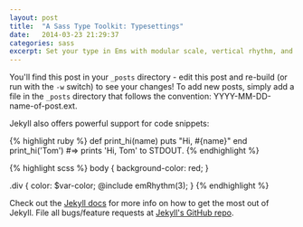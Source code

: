 ```yaml
---
layout: post
title:  "A Sass Type Toolkit: Typesettings"
date:   2014-03-23 21:29:37
categories: sass
excerpt: Set your type in Ems with modular scale, vertical rhythm, and responsive ratio based headlines using Sass. Why create another type toolkit in Sass? I wanted to and I couldn’t find exactly what I was looking for. Typesettings uses techniques from many different amazing tools while trying to keep it simple.
---
```


You'll find this post in your `_posts` directory - edit this post and re-build (or run with the `-w` switch) to see your changes!
To add new posts, simply add a file in the `_posts` directory that follows the convention: YYYY-MM-DD-name-of-post.ext.

Jekyll also offers powerful support for code snippets:

{% highlight ruby %}
def print_hi(name)
  puts "Hi, #{name}"
end
print_hi('Tom')
#=> prints 'Hi, Tom' to STDOUT.
{% endhighlight %}

{% highlight scss %}
body {
  background-color: red;
}

.div {
  color: $var-color;
  @include emRhythm(3);
}
{% endhighlight %}

Check out the [Jekyll docs][jekyll] for more info on how to get the most out of Jekyll. File all bugs/feature requests at [Jekyll's GitHub repo][jekyll-gh].

[jekyll-gh]: https://github.com/mojombo/jekyll
[jekyll]:    http://jekyllrb.com
